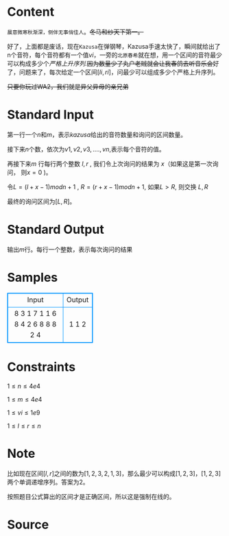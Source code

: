 
# Content

`晨意微寒秋渐深，侧伴无事俏佳人`。~~冬马和纱天下第一。~~

好了，上面都是废话，现在`Kazusa`在弹钢琴，Kazusa手速太快了，瞬间就给出了n个音符，每个音符都有一个值$vi$，一旁的`北原春希`就在想，用一个区间的音符最少可以构成多少个*严格上升序列.*~~因为数量少了丸户老贼就会让我春鸽去听音乐会~~好了，问题来了，每次给定一个区间$[li, ri]$，问最少可以组成多少个严格上升序列。

~~只要你玩过WA2，我们就是异父异母的亲兄弟~~

# Standard Input

第一行一个$n$和$m$，表示$kazusa$给出的音符数量和询问的区间数量。

接下来$n$个数，依次为$v1, v2 , v3, .... , vn$,表示每个音符的值。

再接下来$m$ 行每行两个整数 $l, r$ , 我们令上次询问的结果为 $x$（如果这是第一次询问， 则$x = 0$ )。

令$L = (l  +  x  -  1)  mod  n + 1$ , $R = (r + x - 1)  mod  n + 1$,  如果$L > R$, 则交换 $L, R$

最终的询问区间为$[L,R]$。

# Standard Output

输出$m$行。每行一个整数，表示每次询问的结果

# Samples

<style>
        table,table tr th, table tr td { border:1px solid #0094ff; }
        table { width: 200px; min-height: 25px; line-height: 25px; text-align: center; border-collapse: collapse;}   
    </style>
<table>
	<tr>
		<td>Input</td>
		<td>Output</td>
	</tr>
<tr><td>8 3
1 7 1 1 6 8 4 2
6 8
8 8
2 4
</td><td>1
1
2
</td></tr></table>


# Constraints

$1\leq n \leq 4e4$

$1\leq m \leq 4e4$

$1\leq vi \leq 1e9$

$1\leq l \leq r \leq n$

# Note

比如现在区间$[l,r]$之间的数为$[1,2,3,2,1,3]$，那么最少可以构成$[1,2,3]$，$[1,2,3]$两个单调递增序列。答案为2。

按照题目公式算出的区间才是正确区间，所以这是强制在线的。

# Source


